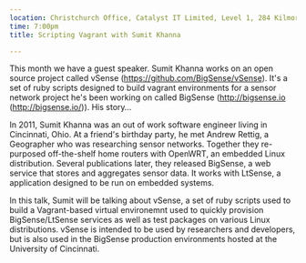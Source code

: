 ```yaml
---
location: Christchurch Office, Catalyst IT Limited, Level 1, 284 Kilmore St, Christchurch
time: 7:00pm
title: Scripting Vagrant with Sumit Khanna

---
```


This month we have a guest speaker. Sumit Khanna works on an open source project called vSense (https://github.com/BigSense/vSense). It's a set of ruby scripts designed to build vagrant environments for a sensor network project he's been working on called BigSense (http://bigsense.io (http://bigsense.io/)). His story…

In 2011, Sumit Khanna was an out of work software engineer living in Cincinnati, Ohio. At a friend's birthday party, he met Andrew Rettig, a Geographer who was researching sensor networks. Together they re-purposed off-the-shelf home routers with OpenWRT, an embedded Linux distribution. Several publications later, they released BigSense, a web service that stores and aggregates sensor data. It works with LtSense, a application designed to be run on embedded systems.

In this talk, Sumit will be talking about vSense, a set of ruby scripts used to build a Vagrant-based virtual environemnt used to quickly provision BigSense/LtSense services as well as test packages on various Linux distributions. vSense is intended to be used by researchers and developers, but is also used in the BigSense production environments hosted at the University of Cincinnati.
